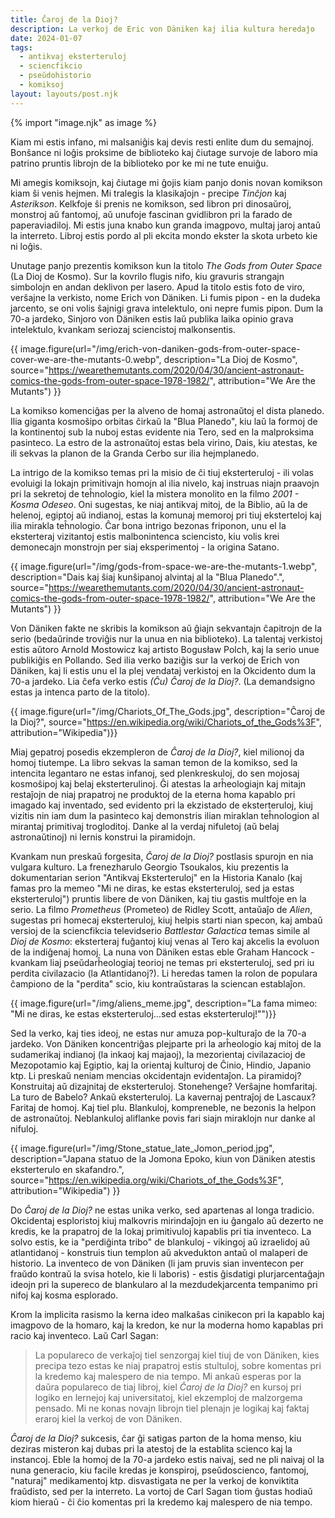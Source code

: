 ```yaml
---
title: Ĉaroj de la Dioj?
description: La verkoj de Eric von Däniken kaj ilia kultura heredaĵo
date: 2024-01-07
tags:
  - antikvaj eksterteruloj
  - sciencfikcio
  - pseŭdohistorio
  - komiksoj
layout: layouts/post.njk
---
```

{% import "image.njk" as image %}

Kiam mi estis infano, mi malsaniĝis kaj devis resti enlite dum du semajnoj. Bonŝance ni loĝis proksime de biblioteko kaj ĉiutage survoje de laboro mia patrino pruntis librojn de la biblioteko por ke mi ne tute enuiĝu.

Mi amegis komiksojn, kaj ĉiutage mi ĝojis kiam panjo donis novan komikson kiam ŝi venis hejmen. Mi tralegis la klasikaĵojn - precipe _Tinĉjon_ kaj _Asterikson_. Kelkfoje ŝi prenis ne komikson, sed libron pri dinosaŭroj, monstroj aŭ fantomoj, aŭ unufoje fascinan gvidlibron pri la farado de paperaviadiloj. Mi estis juna knabo kun granda imagpovo, multaj jaroj antaŭ la interreto. Libroj estis pordo al pli ekcita mondo ekster la skota urbeto kie ni loĝis.

Unutage panjo prezentis komikson kun la titolo _The Gods from Outer Space_ (La Dioj de Kosmo). Sur la kovrilo flugis nifo, kiu gravuris strangajn simbolojn en andan deklivon per lasero. Apud la titolo estis foto de viro, verŝajne la verkisto, nome Erich von Däniken. Li fumis pipon - en la dudeka jarcento, se oni volis ŝajnigi grava intelektulo, oni nepre fumis pipon. Dum la 70-a jardeko, Sinjoro von Däniken estis laŭ publika laika opinio grava intelektulo, kvankam seriozaj sciencistoj malkonsentis.

{{ image.figure(url="/img/erich-von-daniken-gods-from-outer-space-cover-we-are-the-mutants-0.webp", description="La Dioj de Kosmo", source="https://wearethemutants.com/2020/04/30/ancient-astronaut-comics-the-gods-from-outer-space-1978-1982/", attribution="We Are the Mutants") }}

La komikso komenciĝas per la alveno de homaj astronaŭtoj el dista planedo. Ilia giganta kosmoŝipo orbitas ĉirkaŭ la "Blua Planedo", kiu laŭ la formoj de la kontinentoj sub la nuboj estas evidente nia Tero, sed en la malproksima pasinteco. La estro de la astronaŭtoj estas bela virino, Dais, kiu atestas, ke ili sekvas la planon de la Granda Cerbo sur ilia hejmplanedo.

La intrigo de la komikso temas pri la misio de ĉi tiuj eksterteruloj - ili volas evoluigi la lokajn primitivajn homojn al ilia nivelo, kaj instruas niajn praavojn pri la sekretoj de teĥnologio, kiel la mistera monolito en la filmo _2001 - Kosma Odeseo_. Oni sugestas, ke niaj antikvaj mitoj, de la Biblio, aŭ la de helenoj, egiptoj aŭ indianoj, estas la komunaj memoroj pri tiuj eksterteloj kaj ilia mirakla teĥnologio. Ĉar bona intrigo bezonas friponon, unu el la eksterteraj vizitantoj estis malbonintenca sciencisto, kiu volis krei demonecajn monstrojn per siaj eksperimentoj - la origina Satano.

{{ image.figure(url="/img/gods-from-space-we-are-the-mutants-1.webp", description="Dais kaj ŝiaj kunŝipanoj alvintaj al la \"Blua Planedo\".", source="https://wearethemutants.com/2020/04/30/ancient-astronaut-comics-the-gods-from-outer-space-1978-1982/", attribution="We Are the Mutants") }}

Von Däniken fakte ne skribis la komikson aŭ ĝiajn sekvantajn ĉapitrojn de la serio (bedaŭrinde troviĝis nur la unua en nia biblioteko). La talentaj verkistoj estis aŭtoro Arnold Mostowicz kaj artisto Bogusław Polch, kaj la serio unue publikiĝis en Pollando. Sed ilia verko baziĝis sur la verkoj de Erich von Däniken, kaj li estis unu el la plej vendataj verkistoj en la Okcidento dum la 70-a jardeko. Lia ĉefa verko estis _(Ĉu) Ĉaroj de la Dioj?_. (La demandsigno estas ja intenca parto de la titolo).

{{ image.figure(url="/img/Chariots_Of_The_Gods.jpg", description="Ĉaroj de la Dioj?", source="https://en.wikipedia.org/wiki/Chariots_of_the_Gods%3F", attribution="Wikipedia")}}

Miaj gepatroj posedis ekzempleron de _Ĉaroj de la Dioj?_, kiel milionoj da homoj tiutempe. La libro sekvas la saman temon de la komikso, sed la intencita legantaro ne estas infanoj, sed plenkreskuloj, do sen mojosaj kosmoŝipoj kaj belaj eksterterulinoj. Ĝi atestas la arĥeologiajn kaj mitajn restaĵojn de niaj prapatroj ne produktoj de la eterna homa kapablo pri imagado kaj inventado, sed evidento pri la ekzistado de eksterteruloj, kiuj vizitis nin iam dum la pasinteco kaj demonstris ilian miraklan teĥnologion al mirantaj primitivaj trogloditoj. Danke al la verdaj nifuletoj (aŭ belaj astronaŭtinoj) ni lernis konstrui la piramidojn.

Kvankam nun preskaŭ forgesita, _Ĉaroj de la Dioj?_ postlasis spurojn en nia vulgara kulturo. La frenezharulo Georgio Tsoukalos, kiu prezentis la dokumentarian serion "Antikvaj Eksterteruloj" en la Historia Kanalo (kaj famas pro la memeo "Mi ne diras, ke estas eksterteruloj, sed ja estas eksterteruloj") pruntis libere de von Däniken, kaj tiu gastis multfoje en la serio. La filmo _Prometheus_ (Prometeo) de Ridley Scott, antaŭaĵo de _Alien_, sugestas pri homecaj eksterteruloj, kiuj helpis starti nian specon, kaj ambaŭ versioj de la sciencfikcia televidserio _Battlestar Galactica_ temas simile al _Dioj de Kosmo_: eksterteraj fuĝantoj kiuj venas al Tero kaj akcelis la evoluon de la indiĝenaj homoj. La nuna von Däniken estas eble Graham Hancock - kvankam liaj pseŭdarĥeologiaj teorioj ne temas pri eksterteruloj, sed pri iu perdita civilazacio (la Atlantidanoj?). Li heredas tamen la rolon de populara ĉampiono de la "perdita" scio, kiu kontraŭstaras la sciencan establaĵon.

{{ image.figure(url="/img/aliens_meme.jpg", description="La fama mimeo: \"Mi ne diras, ke estas eksterteruloj...sed estas eksterteruloj!\"")}}

Sed la verko, kaj ties ideoj, ne estas nur amuza pop-kulturaĵo de la 70-a jardeko. Von Däniken koncentriĝas plejparte pri la arĥeologio kaj mitoj de la sudamerikaj indianoj (la inkaoj kaj majaoj), la mezorientaj civilazacioj de Mezopotamio kaj Egiptio, kaj la orientaj kulturoj de Ĉinio, Hindio, Japanio ktp. Li preskaŭ neniam mencias okcidentajn evidentaĵon. La piramidoj? Konstruitaj aŭ dizajnitaj de eksterteruloj. Stonehenge? Verŝajne homfaritaj. La turo de Babelo? Ankaŭ eksterteruloj. La kavernaj pentraĵoj de Lascaux? Faritaj de homoj. Kaj tiel plu. Blankuloj, kompreneble, ne bezonis la helpon de astronaŭtoj. Neblankuloj aliflanke povis fari siajn miraklojn nur danke al nifuloj.

{{ image.figure(url="/img/Stone_statue_late_Jomon_period.jpg", description="Japana statuo de la Jomona Epoko, kiun von Däniken atestis eksterterulo en skafandro.", source="https://en.wikipedia.org/wiki/Chariots_of_the_Gods%3F", attribution="Wikipedia") }}

Do _Ĉaroj de la Dioj?_ ne estas unika verko, sed apartenas al longa tradicio. Okcidentaj esploristoj kiuj malkovris mirindaĵojn en iu ĝangalo aŭ dezerto ne kredis, ke la prapatroj de la lokaj primitivuloj kapablis pri tia inventeco. La solvo estis, ke ia "perdiĝinta tribo" de blankuloj - vikingoj aŭ izraelidoj aŭ atlantidanoj - konstruis tiun templon aŭ akvedukton antaŭ ol malaperi de historio. La inventeco de von Däniken (li jam pruvis sian inventecon per fraŭdo kontraŭ la svisa hotelo, kie li laboris) - estis ĝisdatigi plurjarcentaĝajn ideojn pri la supereco de blankularo al la mezdudekjarcenta tempanimo pri nifoj kaj kosma esplorado.

Krom la implicita rasismo la kerna ideo malkaŝas cinikecon pri la kapablo kaj imagpovo de la homaro, kaj la kredon, ke nur la moderna homo kapablas pri racio kaj inventeco. Laŭ Carl Sagan:

> La populareco de verkaĵoj tiel senzorgaj kiel tiuj de von Däniken, kies precipa tezo estas ke niaj prapatroj estis stultuloj, sobre komentas pri la kredemo kaj malespero de nia tempo. Mi ankaŭ esperas por la daŭra populareco de tiaj libroj, kiel _Ĉaroj de la Dioj?_ en kursoj pri logiko en lernejoj kaj universitatoj, kiel ekzemploj de malzorgema pensado. Mi ne konas novajn librojn tiel plenajn je logikaj kaj faktaj eraroj kiel la verkoj de von Däniken.

_Ĉaroj de la Dioj?_ sukcesis, ĉar ĝi satigas parton de la homa menso, kiu deziras misteron kaj dubas pri la atestoj de la establita scienco kaj la instancoj. Eble la homoj de la 70-a jardeko estis naivaj, sed ne pli naivaj ol la nuna generacio, kiu facile kredas je konspiroj, pseŭdoscienco, fantomoj, "naturaj" medikamentoj ktp. disvastigata ne per la verkoj de konviktita fraŭdisto, sed per la interreto. La vortoj de Carl Sagan tiom ĝustas hodiaŭ kiom hieraŭ - ĉi ĉio komentas pri la kredemo kaj malespero de nia tempo.
